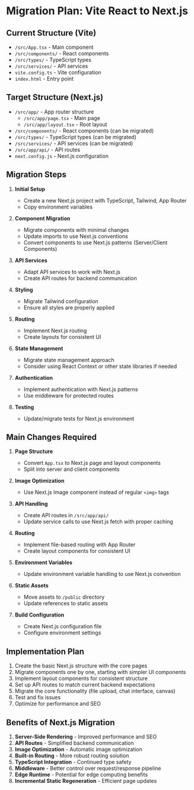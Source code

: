 # Migration Plan: Vite React to Next.js

## Current Structure (Vite)
- `/src/App.tsx` - Main component
- `/src/components/` - React components
- `/src/types/` - TypeScript types
- `/src/services/` - API services
- `vite.config.ts` - Vite configuration
- `index.html` - Entry point

## Target Structure (Next.js)
- `/src/app/` - App router structure
  - `/src/app/page.tsx` - Main page 
  - `/src/app/layout.tsx` - Root layout
- `/src/components/` - React components (can be migrated)
- `/src/types/` - TypeScript types (can be migrated)
- `/src/services/` - API services (can be migrated)
- `/src/app/api/` - API routes
- `next.config.js` - Next.js configuration

## Migration Steps

1. **Initial Setup**
   - Create a new Next.js project with TypeScript, Tailwind, App Router
   - Copy environment variables

2. **Component Migration**
   - Migrate components with minimal changes
   - Update imports to use Next.js conventions
   - Convert components to use Next.js patterns (Server/Client Components)

3. **API Services**
   - Adapt API services to work with Next.js
   - Create API routes for backend communication

4. **Styling**
   - Migrate Tailwind configuration
   - Ensure all styles are properly applied

5. **Routing**
   - Implement Next.js routing
   - Create layouts for consistent UI

6. **State Management**
   - Migrate state management approach
   - Consider using React Context or other state libraries if needed

7. **Authentication**
   - Implement authentication with Next.js patterns
   - Use middleware for protected routes

8. **Testing**
   - Update/migrate tests for Next.js environment

## Main Changes Required

1. **Page Structure**
   - Convert `App.tsx` to Next.js page and layout components
   - Split into server and client components

2. **Image Optimization**
   - Use Next.js Image component instead of regular `<img>` tags

3. **API Handling**
   - Create API routes in `/src/app/api/`
   - Update service calls to use Next.js fetch with proper caching

4. **Routing**
   - Implement file-based routing with App Router
   - Create layout components for consistent UI

5. **Environment Variables**
   - Update environment variable handling to use Next.js convention

6. **Static Assets**
   - Move assets to `/public` directory
   - Update references to static assets

7. **Build Configuration**
   - Create Next.js configuration file
   - Configure environment settings

## Implementation Plan

1. Create the basic Next.js structure with the core pages
2. Migrate components one by one, starting with simpler UI components
3. Implement layout components for consistent structure
4. Set up API routes to match current backend expectations
5. Migrate the core functionality (file upload, chat interface, canvas)
6. Test and fix issues
7. Optimize for performance and SEO

## Benefits of Next.js Migration

1. **Server-Side Rendering** - Improved performance and SEO
2. **API Routes** - Simplified backend communication
3. **Image Optimization** - Automatic image optimization
4. **Built-in Routing** - More robust routing solution
5. **TypeScript Integration** - Continued type safety
6. **Middleware** - Better control over request/response pipeline
7. **Edge Runtime** - Potential for edge computing benefits
8. **Incremental Static Regeneration** - Efficient page updates